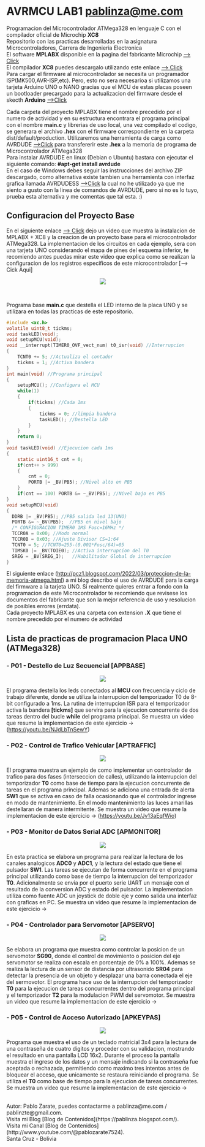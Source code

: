 # AVRMCU LAB1 pablinza@me.com
Programacion del Microcontrolador ATMega328 en lenguaje C con el compilador oficial de Microchip __XC8__ <br />
Repositorio con las practicas desarrolladas en la asignatura Microcontroladores, Carrera de Ingenieria Electronica <br />
El software __MPLABX__ disponible en la pagina del fabricante Microchip [ --> Click](https://ww1.microchip.com/downloads/aemDocuments/documents/DEV/ProductDocuments/SoftwareTools/MPLABX-v6.20-windows-installer.exe?authuser=0) <br />
El compilador __XC8__ puedes descargalo utilizando este enlace [ --> Click](https://ww1.microchip.com/downloads/aemDocuments/documents/DEV/ProductDocuments/SoftwareTools/xc8-v2.50-full-install-windows-x64-installer.exe?authuser=0) <br />
Para cargar el firmware al microcontrolador se necesita un programador ISP(MK500,AVR-ISP,etc). Pero, esto no sera necesarioa si utilizamos una tarjeta Arduino UNO o NANO gracias que el MCU de estas placas  poseen un bootloader precargado para la actualizacion del firmware desde el skecth __Arduino__ [ -->Click](https://www.arduino.cc/en/software/) <br />

Cada carpeta del proyecto MPLABX tiene el nombre precedido por el numero de actividad y en su estructura encontrara el programa principal con el nombre __main.c__ y librerias de uso local, una vez compilado el codigo, se generara el archivo __.hex__ con el firmware correspondiente en la carpeta dist/default/production. Utilizaremos una herramienta de carga como AVRDUDE [-->Click](https://github.com/avrdudes/avrdude) para transfererir este __.hex__ a la memoria de programa de Microcontrolador ATMega328 <br />
Para instalar AVRDUDE en linux (Debian o Ubuntu) bastara con ejecutar el siguiente comando: __#apt-get install avrdude__ <br /> 
En el caso de Windows debes seguir las instrucciones del archivo ZIP descargado, como alternativa existe tambien una herramienta con interfaz grafica llamada AVRDUDESS [-->Click](https://github.com/ZakKemble/AVRDUDESS) la cual no he utilizado ya que me siento a gusto con la linea de comandos de AVRDUDE, pero si no es lo tuyo, prueba esta alternativa y me comentas que tal esta. :) <br />


## Configuracion del Proyecto Base
En el siguiente enlace [--> Click](https://youtu.be/yIyk5peV_0U) dejo un video que muestra la instalacion de MPLABX + XC8 y la creacion de un proyecto base para el microcontrolador ATMega328. La implementacion de los circuitos en cada ejemplo, sera con una tarjeta UNO considerando el mapa de pines del esquema inferior, te recomiendo antes puedas mirar este video que explica como se realizan la configuracion de los registros especificos de este microcontrolador [--> Cick Aqui]  
<p align="center">
  <img src="/avruno.png"></img>
</p> <br />

Programa base __main.c__ que destella el LED interno de la placa UNO y se utilizara en todas las practicas de este repositorio.

```c
#include <xc.h>
volatile uint8_t tickms;
void taskLED(void);
void setupMCU(void);
void __interrupt(TIMER0_OVF_vect_num) t0_isr(void) //Interrupcion
{
    TCNT0 += 5; //Actualiza el contador
    tickms = 1; //Activa bandera
}
int main(void) //Programa principal
{
    setupMCU(); //Configura el MCU
    while(1)
    {
        if(tickms) //Cada 1ms
        {
            tickms = 0; //limpia bandera
            taskLED(); //Destella LED
        }
    }
    return 0;
}
void taskLED(void) //Ejecucion cada 1ms
{
    static uint16_t cnt = 0;
    if(cnt++ > 999)
    {
        cnt = 0;
        PORTB |= _BV(PB5); //Nivel alto en PB5
    }
    if(cnt == 100) PORTB &= ~_BV(PB5); //Nivel bajo en PB5
}
void setupMCU(void)
{
  DDRB |= _BV(PB5); //PB5 salida led 13(UNO) 
  PORTB &= ~_BV(PB5);  //PB5 en nivel bajo
  /* CONFIGURACION TIMER0 1MS Fosc=16MHz */
  TCCR0A = 0x00; //Modo normal
  TCCR0B = 0x03; //Ajuste Divisor CS=1:64 
  TCNT0 = 5; //TCNT0=255-(0.001*Fosc/64)=05
  TIMSK0 |= _BV(TOIE0); //Activa interrupcion del T0
  SREG = _BV(SREG_I);   //Habilitador Global de interrupcion  
}
```

El siguiente enlace (http://pcz1.blogspot.com/2022/03/proteccion-de-la-memoria-atmega.html) a mi blog describo el uso de AVRDUDE para la carga del firmware a la tarjeta UNO. Si realmente quieres entrar a fondo con la programacion de este Microcontrolador te recomiendo que revisese los documentos del fabricante que son la mejor referencia de uso y resolucion de posibles errores (errdata). <br />
Cada proyecto MPLABX es una carpeta con extension __.X__ que tiene el nombre precedido por el numero de actividad <br />

## Lista de practicas de programacion Placa UNO (ATMega328)
### - P01 - Destello de Luz Secuencial   [APPBASE]
  <p align="center">
  <img src="/images/ap1schm.png"></img> </p>

El programa destella los leds conectados al __MCU__ con frecuencia y ciclo de trabajo diferente, donde se utiliza la interrupcion del temporizador T0 de 8-bit configurado a 1ms. La rutina de interrupcion ISR para el temporizador activa la bandera __[tickms]__ que servira para la ejecucion concurrente de dos tareas dentro del bucle __while__ del programa principal. Se muestra un video que resume la implementacion de este ejercicio -> (https://youtu.be/NJdLbTnSewY)

### - P02 - Control de Trafico Vehicular [APTRAFFIC]
<p align="center">
  <img src="/images/ap2schm.png"></img> </p>

El programa muestra un ejemplo de como implementar un controlador de trafico para dos fases (interseccion de calles), utilizando la interrupcion del temporizador __T0__ como base de tiempo para la ejecucion concurrente de tareas en el programa principal. Ademas se adiciona una entrada de alerta __SW1__ que se activa en caso de falla ocasionando que el controlador ingrese en modo de mantenimiento. En el modo mantenimiento las luces amarillas destellaran de manera intermitente. Se muestra un video que resume la implementacion de este ejercicio -> (https://youtu.be/Jv13aEqfWio)

### - P03 - Monitor de Datos Serial ADC  [APMONITOR]
<p align="center">
  <img src="/images/ap3schm.png"></img> </p>
  
En esta practica se elabora un programa para realizar la lectura de los canales analogicos __ADC0__ y __ADC1__, y la lectura del estado que tiene el pulsador __SW1__. Las tareas se ejecutan de forma concurrente en el programa principal utilizando como base de tiempo la interrupcion del temporizador __T0__. Adicionalmente se envia por el puerto serie UART un mensaje con el resultado de la conversion ADC y estado del pulsador. La implementacion utiliza como fuente ADC un joystick de doble eje y como salida una interfaz con graficas en PC. Se muestra un video que resume la implementacion de este ejercicio ->

### - P04 - Controlador para Servomotor  [APSERVO]
<p align="center">
  <img src="/images/ap4schm.png"></img>
</p>

Se elabora un programa que muestra como controlar la posicion de un servomotor __SG90__, donde el control de movimiento o posicion del eje servomotor se realiza con escala en porcentaje de 0% a 100%. Ademas se realiza la lectura de un sensor de distancia por ultrasonido __SR04__ para detectar la presencia de un objeto y desplazar una barra conectada el eje del sermovotor. El programa hace uso de la interrupcion del temporizador __T0__ para la ejecucion de tareas concurrentes dentro del programa principal y el temporizador __T2__ para la modulacion PWM del servomotor. Se muestra un video que resume la implementacion de este ejercicio ->

### - P05 - Control de Acceso Autorizado [APKEYPAS]
<p align="center">
  <img src="/images/ap5schm.png"></img>
</p>

Programa que muestra el uso de un teclado matricial 3x4 para la lectura de una contraseña de cuatro digitos y proceder con su validacion, mostrando el resultado en una pantalla LCD 16x2. Durante el proceso la pantalla muestra el ingreso de los datos y un mensaje indicando si la contraseña fue aceptada o rechazada, permitiendo como maximo tres intentos antes de bloquear el acceso, que unicamente se restaura reiniciando el programa. Se utiliza el __T0__ como base de tiempo para la ejecucion de tareas concurrentes. Se muestra un video que resume la implementacion de este ejercicio ->

 <br />
Autor: Pablo Zarate, puedes contactarme a pablinza@me.com / pablinzte@gmail.com.  <br />
Visita mi Blog  [Blog de Contenidos](https://pablinza.blogspot.com/). <br />
Visita mi Canal [Blog de Contenidos](http://www.youtube.com/@pablozarate7524). <br />
Santa Cruz - Bolivia 
<br clear="left"/>
